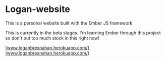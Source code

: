 # Logan-website

This is a personal website built with the Ember JS framework.

This is currently in the beta stages. I'm learning Ember through this project so don't put too much stock in this right now!

[www.loganbresnahan.herokuapp.com/](www.loganbresnahan.herokuapp.com/)
